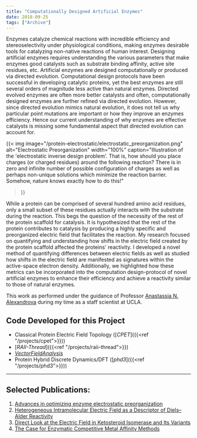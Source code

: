```yaml
---
title: "Computationally Designed Artificial Enzymes"
date: 2018-09-25
tags: ["Archive"]
---
```

Enzymes catalyze chemical reactions with incredible efficiency and stereoselectivity under physiological conditions, making enzymes desirable tools for catalyzing non-native reactions of human interest. Designing artificial enzymes requires understanding the various parameters that make enzymes good catalysts such as substrate binding affinity, active site residues, etc. Artificial enzymes are designed computationally or produced via directed evolution. Computational design protocols have been successful in developing catalytic proteins, yet the best enzymes are still several orders of magnitude less active than natural enzymes. Directed evolved enzymes are often more better catalysts and often, computationally designed enzymes are further refined via directed evolution. However, since directed evolution mimics natural evolution, it does not tell us why particular point mutations are important or how they improve an enzymes efficiency. Hence our current understanding of why enzymes are effective catalysts is missing some fundamental aspect that directed evolution can account for. 

{{< img image="/protein-electrostatic/electrostatic_preorganization.png" alt="Electrostatic Preorganization" width="100%"
    caption="Illustration of the 'electrostatic inverse design problem'. That is, how should you place charges (or charged residues) around the following reaction? There is in zero and infinite number of possible configuration of charges as well as perhaps non-unique solutions which minimize the reaction barrier. Somehow, nature knows exactly how to do this!"
>}}

While a protein can be comprised of several hundred amino acid residues, only a small subset of these residues actually interacts with the substrate during the reaction. This begs the question of the necessity of the rest of the protein scaffold for catalysis. It is hypothesized that the rest of the protein contributes to catalysis by producing a highly specific and preorganized electric field that facilitates the reaction. My research focused on quantifying and understanding how shifts in the electric field created by the protein scaffold affected the proteins' reactivity. I developed a novel method of quantifying differences between electric fields as well as studied how shifts in the electric field are manifested as signatures within the active-space electron density. Additionally, we highlighted how these metrics can be incorporated into the computation design-protocol of novel artificial enzymes to enhance their efficiency and achieve a reactivity similar to those of natural enzymes.

This work as performed under the guidance of Professor [Anastassia N. Alexandrova](https://www.chem.ucla.edu/~ana/) during my time as a staff scientist at UCLA.

## Code Developed for this Project
- Classical Protein Electric Field Topology ([*CPET*]({{<ref "/projects/cpet">}}))
- [*RAII-Thread*]({{<ref "/projects/raii-thread">}})
- [*VectorFieldAnalysis*](https://github.com/matthew-hennefarth/VectorFieldAnalysis)
- Protein Hybrid Discrete Dynamics/DFT ([*phd3*]({{<ref "/projects/phd3">}}))

---
## Selected Publications:
1. [Advances in optimizing enzyme electrostatic preorganization][*Curr. Opin. Struct. Biol.* **2022**, 72, 1]
2. [Heterogeneous Intramolecular Electric Field as a Descriptor of Diels–Alder Reactivity][*JPC A* **2021**, 125, 1289]
3. [Direct Look at the Electric Field in Ketosteroid Isomerase and Its Variants][*ACS Catal.* **2020**, 10, 9915]
4. [The Case for Enzymatic Competitive Metal Affinity Methods][*ACS Catal.* **2020**, 10, 2298]

[comment]: <Reference Hyperlinkes>
[*ACS Catal.* **2020**, 10, 2298]: https://dx.doi.org/10.1021/acscatal.9b04831
[*Curr. Opin. Struct. Biol.* **2022**, 72, 1]: https://dx.doi.org/10.1016/j.sbi.2021.06.006
[*JPC A* **2021**, 125, 1289]: https://dx.doi.org/10.1021/acs.jpca.1c00181
[*ACS Catal.* **2020**, 10, 9915]: https://dx.doi.org/10.1021/acscatal.0c02795
